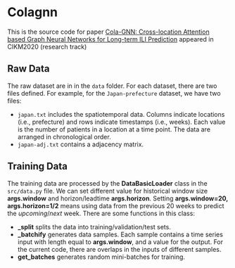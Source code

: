 # Colagnn

This is the source code for paper [Cola-GNN: Cross-location Attention based Graph Neural Networks for Long-term ILI Prediction](https://yue-ning.github.io/docs/CIKM20-colagnn.pdf) appeared in CIKM2020 (research track)


## Raw Data
The raw dataset are in in the `data` folder. For each dataset, there are two files defined. For example, for the `Japan-prefecture` dataset, we have two files:
- `japan.txt` includes the spatiotemporal data. Columns indicate locations (i.e., prefecture) and rows indicate timestamps (i.e., weeks). Each value is the number of patients in a location at a time point. The data are arranged in chronological order.
- `japan-adj.txt` contains a adjacency matrix.


## Training Data
The training data are processed by the **DataBasicLoader**
class in the `src/data.py` file. We can set different value for historical window size **args.window** and horizon/leadtime **args.horizon**. Setting **args.window=20, args.horizon=1/2** means using data from the previous 20 weeks to predict the *upcoming*/*next* week. There are some functions in this class:
- **_split** splits the data into training/validation/test sets.
- **_batchify** generates data samples. Each sample contains a time series input with length equal to **args.window**, and a value for the output. For the current code, there are overlaps in the inputs of different samples.
- **get_batches** generates random mini-batches for training.
